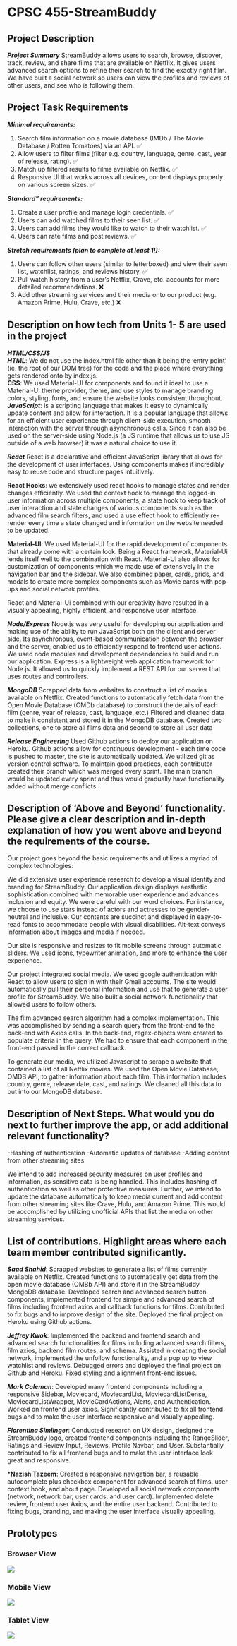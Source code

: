 # CPSC 455-StreamBuddy

## Project Description

***Project Summary***
StreamBuddy allows users to search, browse, discover, track, review, and share films that are available on Netflix. It gives users advanced search options to refine their search to find the exactly right film. We have built a social network so users can view the profiles and reviews of other users, and see who is following them.

## Project Task Requirements
***Minimal requirements:***  
1. Search film information on a movie database (IMDb / The Movie Database / Rotten Tomatoes) via an API.  ✅
2. Allow users to filter films  (filter e.g. country, language, genre, cast, year of release, rating).  ✅
3. Match up filtered results to films available on Netflix.  ✅
4. Responsive UI that works across all devices, content displays properly on various screen sizes.  ✅
  
***Standard" requirements:***  
1. Create a user profile and manage login credentials.  ✅
2. Users can add watched films to their seen list. ✅
3. Users can add films they would like to watch to their watchlist. ✅
4. Users can rate films and post reviews. ✅

***Stretch requirements (plan to complete at least 1!):***  
1. Users can follow other users (similar to letterboxed) and view their seen list, watchlist, ratings, and reviews history. ✅
2. Pull watch history from a user’s Netflix, Crave, etc. accounts for more detailed recommendations. ❌
3. Add other streaming services and their media onto our product (e.g. Amazon Prime, Hulu, Crave, etc.)  ❌


## Description on how tech from Units 1- 5 are used in the project
***HTML/CSS/JS*** \
***HTML***: We do not use the index.html file other than it being the ‘entry point’ (ie. the root of our DOM tree) for the code and the place where everything gets rendered onto by index.js.\
**CSS**: We used Material-UI for components and found it ideal to use a Material-UI theme provider, theme, and use styles to manage branding colors, styling, fonts, and ensure the website looks consistent throughout. \
***JavaScript***: is a scripting language that makes it easy to dynamically update content and allow for interaction. It is a popular language that allows for an efficient user experience through client-side execution, smooth interaction with the server through asynchronous calls. Since it can also be used on the server-side using Node.js (a JS runtime that allows us to use JS outside of a web browser) it was a natural choice to use it. 

***React*** 
React is a declarative and efficient JavaScript library that allows for the development of user interfaces. Using components makes it incredibly easy to reuse code and structure pages intuitively. 

**React Hooks**: we extensively used react hooks to manage states and render changes efficiently. We used the context hook to manage the logged-in user information across multiple components, a state hook to keep track of user interaction and state changes of various components such as the advanced film search filters, and used a use effect hook to efficiently re-render every time a state changed and information on the website needed to be updated. 

**Material-UI**: We used Material-UI for the rapid development of components that already come with a certain look. Being a React framework, Material-Ui lends itself well to the combination with React. Material-UI also allows for customization of components which we made use of extensively in the navigation bar and the sidebar. We also combined paper, cards, grids, and modals to create more complex components such as Movie cards with pop-ups and social network profiles. 

React and Material-Ui combined with our creativity have resulted in a visually appealing, highly efficient, and responsive user interface.

***Node/Express***
Node.js was very useful for developing our application and making use of the ability to run JavaScript both on the client and server side. Its asynchronous, event-based communication between the browser and the server, enabled us to efficiently respond to frontend user actions. We used node modules and development dependencies to build and run our application.
Express is a lightweight web application framework for Node.js. It allowed us to quickly implement a REST API for our server that uses routes and controllers.

***MongoDB***
Scrapped data from websites to construct a list of movies available on Netflix. 
Created functions to automatically fetch data from the Open Movie Database (OMDb database) to construct the details of each film (genre, year of release, cast, language, etc.)
Filtered and cleaned data to make it consistent and stored it in the MongoDB database.
Created two collections, one to store all films data and second to store all user data

***Release Engineering***
Used Github actions to deploy our application on Heroku. Github actions allow for continuous development - each time code is pushed to master, the site is automatically updated.
We utilized git as version control software. To maintain good practices, each contributor created their branch which was merged every sprint. The main branch would be updated every sprint and thus would gradually have functionality added without merge conflicts.

## Description of ‘Above and Beyond’ functionality. Please give a clear description and in-depth explanation of how you went above and beyond the requirements of the course. 
Our project goes beyond the basic requirements and utilizes a myriad of complex technologies:

We did extensive user experience research to develop a visual identity and branding for StreamBuddy. Our application design displays aesthetic sophistication combined with memorable user experience and advances inclusion and equity. We were careful with our word choices. For instance, we choose to use stars instead of actors and actresses to be gender-neutral and inclusive. Our contents are succinct and displayed in easy-to-read fonts to accommodate people with visual disabilities. Alt-text conveys information about images and media if needed. 

Our site is responsive and resizes to fit mobile screens through automatic sliders. We used icons, typewriter animation, and more to enhance the user experience. 

Our project integrated social media. We used google authentication with React to allow users to sign in with their Gmail accounts. The site would automatically pull their personal information and use that to generate a  user profile for StreamBuddy. We also built a social network functionality that allowed users to follow others.

The film advanced search algorithm had a complex implementation. This was accomplished by sending a search query from the front-end to the back-end with Axios calls. In the back-end, regex-objects were created to populate criteria in the query. We had to ensure that each component in the front-end passed in the correct callback.

To generate our media, we utilized Javascript to scrape a website that contained a list of all Netflix movies. We used the Open Movie Database, OMDB API, to gather information about each film. This information includes country, genre, release date, cast, and ratings. We cleaned all this data to put into our MongoDB database. 

## Description of Next Steps. What would you do next to further improve the app, or add additional relevant functionality? 
-Hashing of authentication 
-Automatic updates of database
-Adding content from other streaming sites

We intend to add increased security measures on user profiles and information, as sensitive data is being handled. This includes hashing of authentication as well as other protective measures. Further, we intend to update the database automatically to keep media current and add content from other streaming sites like Crave, Hulu, and Amazon Prime. This would be accomplished by utilizing unofficial APIs that list the media on other streaming services.


## List of contributions. Highlight areas where each team member contributed significantly.

***Saad Shahid***: Scrapped websites to generate a list of films currently available on Netflix. Created functions to automatically get data from the open movie database (OMBb API) and store it in the StreamBuddy MongoDB database. Developed search and advanced search button components, implemented frontend for simple and advanced search of films including frontend axios and callback functions for films. Contributed to fix bugs and to improve design of the site. Deployed the final project on Heroku using Github actions.

***Jeffrey Kwok***: Implemented the backend and frontend search and advanced search functionalities for films including advanced search filters, film axios, backend film routes, and schema. Assisted in creating the social network, implemented the unfollow functionality, and a pop up to view watchlist and reviews. Debugged errors and deployed the final project on Github and Heroku. Fixed styling and alignment front-end issues.

***Mark Coleman***: Developed many frontend components including a responsive Sidebar, Moviecard, MoviecardList, MoviecardListDense, MoviecardListWrapper, MovieCardActions, Alerts, and Authentication. Worked on frontend user axios. Significantly contributed to fix all frontend bugs and to make the user interface responsive and visually appealing.

***Florentina Simlinger***: Conducted research on UX design, designed the StreamBuddy logo, created frontend components including the RangeSlider, Ratings and Review Input, Reviews, Profile Navbar, and User. Substantially contributed to fix all frontend bugs and to make the user interface look great and responsive.

***Nazish Tazeem**: Created a responsive navigation bar, a reusable autocomplete plus checkbox component for advanced search of films, user context hook, and about page. Developed all social network components (network, network bar, user cards, and user card). Implemented delete review, frontend user Axios, and the entire user backend. Contributed to fixing bugs, branding, and making the user interface visually appealing.


## Prototypes

### Browser View
![](/images/browser-desktop.jpg)

### Mobile View
![](/images/mobile.jpg)

### Tablet View
![](/images/tablet.jpg)
